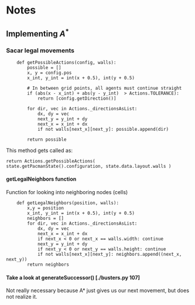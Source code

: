 # Notes

## Implementing $A^{*}$
### Sacar legal movements

```{py}
    def getPossibleActions(config, walls):
        possible = []
        x, y = config.pos
        x_int, y_int = int(x + 0.5), int(y + 0.5)

        # In between grid points, all agents must continue straight
        if (abs(x - x_int) + abs(y - y_int)  > Actions.TOLERANCE):
            return [config.getDirection()]

        for dir, vec in Actions._directionsAsList:
            dx, dy = vec
            next_y = y_int + dy
            next_x = x_int + dx
            if not walls[next_x][next_y]: possible.append(dir)

        return possible
```

This method gets called as:

```{py}
return Actions.getPossibleActions( state.getPacmanState().configuration, state.data.layout.walls )
```

#### getLegalNeighbors function
Function for looking into neighboring nodes (cells)
```{py}
    def getLegalNeighbors(position, walls):
        x,y = position
        x_int, y_int = int(x + 0.5), int(y + 0.5)
        neighbors = []
        for dir, vec in Actions._directionsAsList:
            dx, dy = vec
            next_x = x_int + dx
            if next_x < 0 or next_x == walls.width: continue
            next_y = y_int + dy
            if next_y < 0 or next_y == walls.height: continue
            if not walls[next_x][next_y]: neighbors.append((next_x, next_y))
        return neighbors
```

#### Take a look at generateSuccessor() [./busters.py 107]
Not really necessary because A\* just gives us our next movement, but does not realize it.

